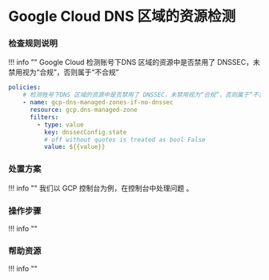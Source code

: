 # Google Cloud DNS 区域的资源检测

### 检查规则说明
!!! info ""
    Google Cloud 检测账号下DNS 区域的资源中是否禁用了 DNSSEC，未禁用视为“合规”，否则属于“不合规”
    
  ```YAML
  policies:
      # 检测账号下DNS 区域的资源中是否禁用了 DNSSEC，未禁用视为“合规”，否则属于“不合规”
      - name: gcp-dns-managed-zones-if-no-dnssec
        resource: gcp.dns-managed-zone
        filters:
          - type: value
            key: dnssecConfig.state
            # off without quotes is treated as bool False
            value: ${{value}}
  ```

    
### 处置方案
!!! info ""
    我们以 GCP 控制台为例，在控制台中处理问题 。


### 操作步骤
!!! info ""




### 帮助资源
!!! info ""
    